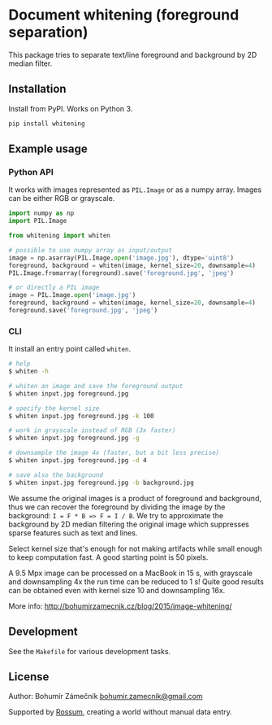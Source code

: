 # Document whitening (foreground separation)

This package tries to separate text/line foreground and background by 2D median
filter.

## Installation

Install from PyPI. Works on Python 3.

```bash
pip install whitening
```

## Example usage

### Python API

It works with images represented as `PIL.Image` or as a numpy array. Images can
be either RGB or grayscale.

```python
import numpy as np
import PIL.Image

from whitening import whiten

# possible to use numpy array as input/output
image = np.asarray(PIL.Image.open('image.jpg'), dtype='uint8')
foreground, background = whiten(image, kernel_size=20, downsample=4)
PIL.Image.fromarray(foreground).save('foreground.jpg', 'jpeg')

# or directly a PIL image
image = PIL.Image.open('image.jpg')
foreground, background = whiten(image, kernel_size=20, downsample=4)
foreground.save('foreground.jpg', 'jpeg')
```

### CLI

It install an entry point called `whiten`.

```bash
# help
$ whiten -h

# whiten an image and save the foreground output
$ whiten input.jpg foreground.jpg

# specify the kernel size
$ whiten input.jpg foreground.jpg -k 100

# work in grayscale instead of RGB (3x faster)
$ whiten input.jpg foreground.jpg -g

# downsample the image 4x (faster, but a bit less precise)
$ whiten input.jpg foreground.jpg -d 4

# save also the background
$ whiten input.jpg foreground.jpg -b background.jpg
```

We assume the original images is a product of foreground and background,
thus we can recover the foreground by dividing the image by the background:
`I = F * B => F = I / B`. We try to approximate the background by 2D median
filtering the original image which suppresses sparse features such as text and
lines.

Select kernel size that's enough for not making artifacts while small enough
to keep computation fast. A good starting point is 50 pixels.

A 9.5 Mpx image can be processed on a MacBook in 15 s, with grayscale and
downsampling 4x the run time can be reduced to 1 s! Quite good results can be
obtained even with kernel size 10 and downsampling 16x.

More info: http://bohumirzamecnik.cz/blog/2015/image-whitening/

## Development

See the `Makefile` for various development tasks.

## License

Author: Bohumír Zámečník <bohumir.zamecnik@gmail.com>

Supported by [Rossum](https://rossum.ai), creating a world without manual data entry.

